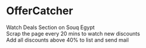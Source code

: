 # OfferCatcher

Watch Deals Section on Souq Egypt  
Scrap the page every 20 mins to watch new discounts  
Add all discounts above 40% to list and send mail  
